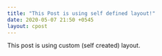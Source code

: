 ```yaml
---
title: "This Post is using self defined layout!"
date: 2020-05-07 21:50 +0545
layout: cpost
---
```


This post is using custom (self created) layout. 